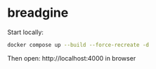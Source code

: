 # breadgine

Start locally:

```bash
docker compose up --build --force-recreate -d
```

Then open: http://localhost:4000 in browser
